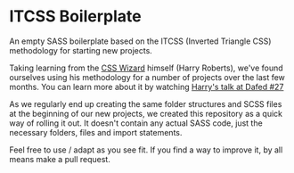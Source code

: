 # ITCSS Boilerplate
An empty SASS boilerplate based on the ITCSS (Inverted Triangle CSS) methodology for starting new projects.

Taking learning from the [CSS Wizard](https://twitter.com/csswizardry) himself (Harry Roberts), we've found ourselves using his methodology for a number of projects over the last few months. You can learn more about it by watching [Harry's talk at Dafed #27](csswz.it/1w9Ah55, "Managing CSS Projects with ITCSS")

As we regularly end up creating the same folder structures and SCSS files at the beginning of our new projects, we created this repository as a quick way of rolling it out. It doesn't contain any actual SASS code, just the necessary folders, files and import statements.

Feel free to use / adapt as you see fit. If you find a way to improve it, by all means make a pull request.
